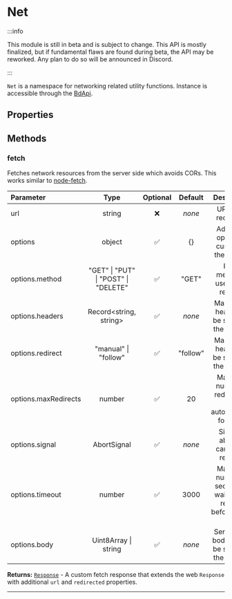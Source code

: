# Net

:::info

This module is still in beta and is subject to change. This API is mostly finalized, but if fundamental flaws are found during beta, the API may be reworked. Any plan to do so will be announced in Discord.

:::

`Net` is a namespace for networking related utility functions. Instance is accessible through the [BdApi](./bdapi).

## Properties



## Methods

### fetch
Fetches network resources from the server side which avoids CORs. This works similar to [node-fetch](https://github.com/node-fetch/node-fetch).

| Parameter |  Type  | Optional | Default |       Description      |
|:----------|:------:|:--------:|:-------:|:----------------------:|
url|string|&#x274C;|*none*|URL to be requested
options|object|&#x2705;|{}|Additional options to customize the request
options.method|"GET" \| "PUT" \| "POST" \| "DELETE"|&#x2705;|"GET"|HTTP method to use for the request.
options.headers|Record<string, string>|&#x2705;|*none*|Mapping of headers to be sent with the request.
options.redirect|"manual" \| "follow"|&#x2705;|"follow"|Mapping of headers to be sent with the request.
options.maxRedirects|number|&#x2705;|20|Maximum number of redirects to be automatically followed.
options.signal|AbortSignal|&#x2705;|*none*|Signal to abruptly cancel the request.
options.timeout|number|&#x2705;|3000|Maximum number of seconds to wait for the request before timing out.
options.body|Uint8Array \| string|&#x2705;|*none*|Serializable body data to be sent with the request.


**Returns:** [`Response`](https://developer.mozilla.org/en-US/docs/Web/API/Response) - A custom fetch response that extends the web `Response` with additional `url` and `redirected` properties.
___
